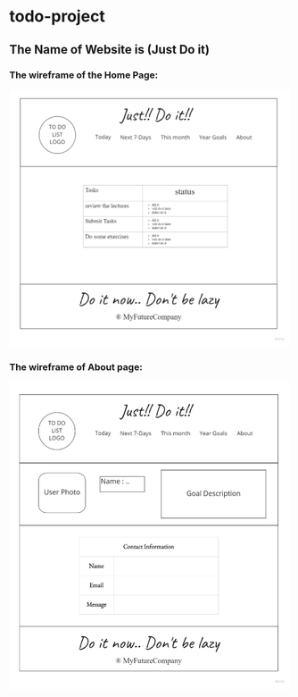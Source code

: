 # todo-project

## The Name of Website is (Just Do it) 
### The wireframe of the Home Page:
![image](/assets/index.jpg)

### The wireframe of About page:
![image](/assets/about.jpg)
